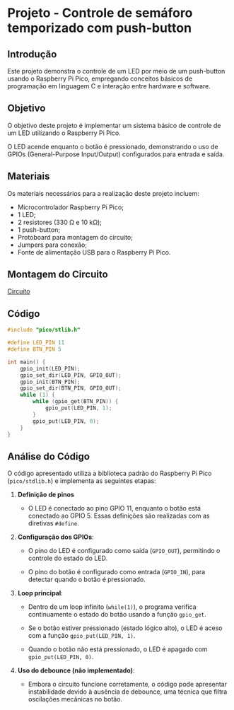 # Projeto - Controle de semáforo temporizado com push-button

## Introdução

Este projeto demonstra o controle de um LED por meio de um push-button usando o Raspberry Pi Pico, empregando conceitos básicos de programação em linguagem C e interação entre hardware e software. 

## Objetivo

O objetivo deste projeto é implementar um sistema básico de controle de um LED utilizando o Raspberry Pi Pico. 

O LED acende enquanto o botão é pressionado, demonstrando o uso de GPIOs (General-Purpose Input/Output) configurados para entrada e saída.  

## Materiais 

Os materiais necessários para a realização deste projeto incluem:  

- Microcontrolador Raspberry Pi Pico;  
- 1 LED;  
- 2 resistores (330 Ω e 10 kΩ);  
- 1 push-button;  
- Protoboard para montagem do circuito;  
- Jumpers para conexão;  
- Fonte de alimentação USB para o Raspberry Pi Pico.  

## Montagem do Circuito

[Circuito]()

## Código

```C
#include "pico/stlib.h"

#define LED_PIN 11
#define BTN_PIN 5

int main() {
	gpio_init(LED_PIN);
	gpio_set_dir(LED_PIN, GPIO_OUT);
	gpio_init(BTN_PIN);
	gpio_set_dir(BTN_PIN, GPIO_OUT);
	while (1) {
		while (gpio_get(BTN_PIN)) {
			gpio_put(LED_PIN, 1);
		}
		gpio_put(LED_PIN, 0);
	}
}
```

## Análise do Código

O código apresentado utiliza a biblioteca padrão do Raspberry Pi Pico (`pico/stdlib.h`) e implementa as seguintes etapas:  

1. **Definição de pinos**

   - O LED é conectado ao pino GPIO 11, enquanto o botão está conectado ao GPIO 5. Essas definições são realizadas com as diretivas `#define`.  

2. **Configuração dos GPIOs**:  
   
   - O pino do LED é configurado como saída (`GPIO_OUT`), permitindo o controle do estado do LED.  
   
   - O pino do botão é configurado como entrada (`GPIO_IN`), para detectar quando o botão é pressionado.  

3. **Loop principal**:  
   
   - Dentro de um loop infinito (`while(1)`), o programa verifica continuamente o estado do botão usando a função `gpio_get`.  
   
   - Se o botão estiver pressionado (estado lógico alto), o LED é aceso com a função `gpio_put(LED_PIN, 1)`.  
   
   - Quando o botão não está pressionado, o LED é apagado com `gpio_put(LED_PIN, 0)`.  

4. **Uso do debounce (não implementado)**: 

   - Embora o circuito funcione corretamente, o código pode apresentar instabilidade devido à ausência de debounce, uma técnica que filtra oscilações mecânicas no botão.

